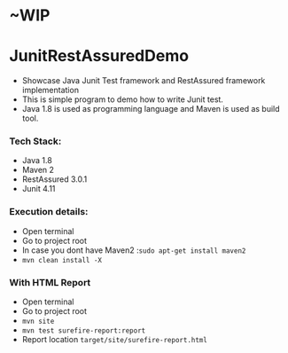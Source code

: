 # ~WIP

# JunitRestAssuredDemo
* Showcase Java Junit Test framework and RestAssured framework implementation
* This is simple program to demo how to write Junit test.
* Java 1.8 is used as programming language and Maven is used as build tool.


### Tech Stack:
* Java 1.8
* Maven 2
* RestAssured 3.0.1
* Junit 4.11


### Execution details:

* Open terminal
* Go to project root
* In case you dont have Maven2 :`sudo apt-get install maven2`
* `mvn clean install -X`


### With HTML Report
* Open terminal
* Go to project root
* `mvn site`
* `mvn test surefire-report:report`
* Report location `target/site/surefire-report.html`

